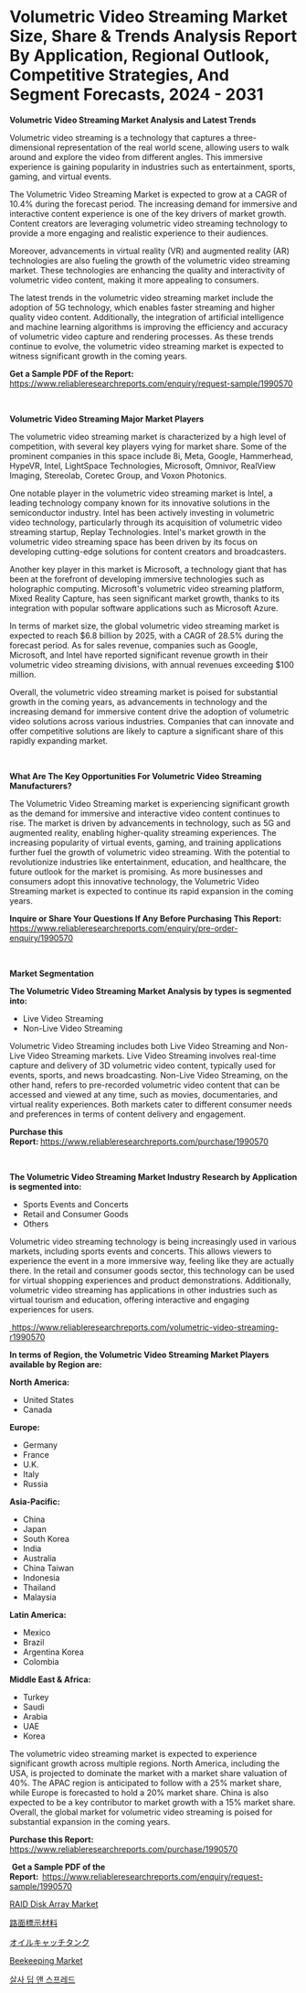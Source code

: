 <p><h1>Volumetric Video Streaming Market Size, Share & Trends Analysis Report By Application, Regional Outlook, Competitive Strategies, And Segment Forecasts, 2024 - 2031</h1></p><p><strong>Volumetric Video Streaming Market Analysis and Latest Trends</strong></p>
<p><p>Volumetric video streaming is a technology that captures a three-dimensional representation of the real world scene, allowing users to walk around and explore the video from different angles. This immersive experience is gaining popularity in industries such as entertainment, sports, gaming, and virtual events.</p><p>The Volumetric Video Streaming Market is expected to grow at a CAGR of 10.4% during the forecast period. The increasing demand for immersive and interactive content experience is one of the key drivers of market growth. Content creators are leveraging volumetric video streaming technology to provide a more engaging and realistic experience to their audiences.</p><p>Moreover, advancements in virtual reality (VR) and augmented reality (AR) technologies are also fueling the growth of the volumetric video streaming market. These technologies are enhancing the quality and interactivity of volumetric video content, making it more appealing to consumers.</p><p>The latest trends in the volumetric video streaming market include the adoption of 5G technology, which enables faster streaming and higher quality video content. Additionally, the integration of artificial intelligence and machine learning algorithms is improving the efficiency and accuracy of volumetric video capture and rendering processes. As these trends continue to evolve, the volumetric video streaming market is expected to witness significant growth in the coming years.</p></p>
<p><strong>Get a Sample PDF of the Report:&nbsp;</strong> <a href="https://www.reliableresearchreports.com/enquiry/request-sample/1990570">https://www.reliableresearchreports.com/enquiry/request-sample/1990570</a></p>
<p>&nbsp;</p>
<p><strong>Volumetric Video Streaming Major Market Players</strong></p>
<p><p>The volumetric video streaming market is characterized by a high level of competition, with several key players vying for market share. Some of the prominent companies in this space include 8i, Meta, Google, Hammerhead, HypeVR, Intel, LightSpace Technologies, Microsoft, Omnivor, RealView Imaging, Stereolab, Coretec Group, and Voxon Photonics.</p><p>One notable player in the volumetric video streaming market is Intel, a leading technology company known for its innovative solutions in the semiconductor industry. Intel has been actively investing in volumetric video technology, particularly through its acquisition of volumetric video streaming startup, Replay Technologies. Intel's market growth in the volumetric video streaming space has been driven by its focus on developing cutting-edge solutions for content creators and broadcasters.</p><p>Another key player in this market is Microsoft, a technology giant that has been at the forefront of developing immersive technologies such as holographic computing. Microsoft's volumetric video streaming platform, Mixed Reality Capture, has seen significant market growth, thanks to its integration with popular software applications such as Microsoft Azure.</p><p>In terms of market size, the global volumetric video streaming market is expected to reach $6.8 billion by 2025, with a CAGR of 28.5% during the forecast period. As for sales revenue, companies such as Google, Microsoft, and Intel have reported significant revenue growth in their volumetric video streaming divisions, with annual revenues exceeding $100 million.</p><p>Overall, the volumetric video streaming market is poised for substantial growth in the coming years, as advancements in technology and the increasing demand for immersive content drive the adoption of volumetric video solutions across various industries. Companies that can innovate and offer competitive solutions are likely to capture a significant share of this rapidly expanding market.</p></p>
<p>&nbsp;</p>
<p><strong>What Are The Key Opportunities For Volumetric Video Streaming Manufacturers?</strong></p>
<p><p>The Volumetric Video Streaming market is experiencing significant growth as the demand for immersive and interactive video content continues to rise. The market is driven by advancements in technology, such as 5G and augmented reality, enabling higher-quality streaming experiences. The increasing popularity of virtual events, gaming, and training applications further fuel the growth of volumetric video streaming. With the potential to revolutionize industries like entertainment, education, and healthcare, the future outlook for the market is promising. As more businesses and consumers adopt this innovative technology, the Volumetric Video Streaming market is expected to continue its rapid expansion in the coming years.</p></p>
<p><strong>Inquire or Share Your Questions If Any Before Purchasing This Report:</strong> <a href="https://www.reliableresearchreports.com/enquiry/pre-order-enquiry/1990570">https://www.reliableresearchreports.com/enquiry/pre-order-enquiry/1990570</a></p>
<p>&nbsp;</p>
<p><strong>Market Segmentation</strong></p>
<p><strong>The Volumetric Video Streaming Market Analysis by types is segmented into:</strong></p>
<p><ul><li>Live Video Streaming</li><li>Non-Live Video Streaming</li></ul></p>
<p><p>Volumetric Video Streaming includes both Live Video Streaming and Non-Live Video Streaming markets. Live Video Streaming involves real-time capture and delivery of 3D volumetric video content, typically used for events, sports, and news broadcasting. Non-Live Video Streaming, on the other hand, refers to pre-recorded volumetric video content that can be accessed and viewed at any time, such as movies, documentaries, and virtual reality experiences. Both markets cater to different consumer needs and preferences in terms of content delivery and engagement.</p></p>
<p><strong>Purchase this Report:&nbsp;</strong><a href="https://www.reliableresearchreports.com/purchase/1990570">https://www.reliableresearchreports.com/purchase/1990570</a></p>
<p>&nbsp;</p>
<p><strong>The Volumetric Video Streaming Market Industry Research by Application is segmented into:</strong></p>
<p><ul><li>Sports Events and Concerts</li><li>Retail and Consumer Goods</li><li>Others</li></ul></p>
<p><p>Volumetric video streaming technology is being increasingly used in various markets, including sports events and concerts. This allows viewers to experience the event in a more immersive way, feeling like they are actually there. In the retail and consumer goods sector, this technology can be used for virtual shopping experiences and product demonstrations. Additionally, volumetric video streaming has applications in other industries such as virtual tourism and education, offering interactive and engaging experiences for users.</p></p>
<p><a href="https://www.reliableresearchreports.com/volumetric-video-streaming-r1990570">&nbsp;https://www.reliableresearchreports.com/volumetric-video-streaming-r1990570</a></p>
<p><strong>In terms of Region, the Volumetric Video Streaming Market Players available by Region are:</strong></p>
<p>
    <p> <strong> North America: </strong>
        <ul>
            <li>United States</li>
            <li>Canada</li>
        </ul>
        </p> 
    <p> <strong> Europe: </strong>
        <ul>
            <li>Germany</li>
            <li>France</li>
            <li>U.K.</li>
            <li>Italy</li>
            <li>Russia</li>
        </ul>
        </p> 
    <p> <strong> Asia-Pacific: </strong>
        <ul>
            <li>China</li>
            <li>Japan</li>
            <li>South Korea</li>
            <li>India</li>
            <li>Australia</li>
            <li>China Taiwan</li>
            <li>Indonesia</li>
            <li>Thailand</li>
            <li>Malaysia</li>
        </ul>
        </p> 
    <p> <strong> Latin America: </strong>
        <ul>
            <li>Mexico</li>
            <li>Brazil</li>
            <li>Argentina Korea</li>
            <li>Colombia</li>
        </ul>
        </p> 
    <p> <strong> Middle East & Africa: </strong>
        <ul>
            <li>Turkey</li>
            <li>Saudi</li>
            <li>Arabia</li>
            <li>UAE</li>
            <li>Korea</li>
        </ul>
    </p>
    </p>
<p><p>The volumetric video streaming market is expected to experience significant growth across multiple regions. North America, including the USA, is projected to dominate the market with a market share valuation of 40%. The APAC region is anticipated to follow with a 25% market share, while Europe is forecasted to hold a 20% market share. China is also expected to be a key contributor to market growth with a 15% market share. Overall, the global market for volumetric video streaming is poised for substantial expansion in the coming years.</p></p>
<p><strong>Purchase this Report: </strong><a href="https://www.reliableresearchreports.com/purchase/1990570">https://www.reliableresearchreports.com/purchase/1990570</a></p>
<p>&nbsp;<strong>Get a Sample PDF of the Report:&nbsp;&nbsp;</strong><a href="https://www.reliableresearchreports.com/enquiry/request-sample/1990570">https://www.reliableresearchreports.com/enquiry/request-sample/1990570</a></p>
<p><strong></strong></p>
<p><p><a href="https://www.linkedin.com/pulse/raid-disk-array-market-outlook-industry-overview-forecast-pap1c?trackingId=qtu4I9krI6CJOeuBUawQvg%3D%3D">RAID Disk Array Market</a></p><p><a href="https://github.com/cnnriuez22368/Market-Research-Report-List-2/blob/main/259289730503.md">路面標示材料</a></p><p><a href="https://medium.com/@frankfurter35566/2024%E5%B9%B4%E3%81%8B%E3%82%892031%E5%B9%B4%E3%81%BE%E3%81%A7%E3%81%AE%E6%9C%9F%E9%96%93%E3%81%AB%E4%BA%88%E6%B8%AC%E3%81%95%E3%82%8C%E3%82%8B%E3%82%AA%E3%82%A4%E3%83%AB%E3%82%AD%E3%83%A3%E3%83%83%E3%83%81%E3%82%BF%E3%83%B3%E3%82%AF%E5%B8%82%E5%A0%B4%E3%81%AE%E5%88%86%E6%9E%90%E3%81%A8%E3%82%B5%E3%82%A4%E3%82%BA%E4%BA%88%E6%B8%AC-812cb81cb031">オイルキャッチタンク</a></p><p><a href="https://github.com/Sinjinluong3e0awx2m195k76/Market-Research-Report-List-2/blob/main/beekeeping-market.md">Beekeeping Market</a></p><p><a href="https://medium.com/@hermanokutneva7878567/%EC%82%AC%EB%AF%B8%EC%86%8C-%EB%93%AD%EA%B3%BC-%EC%8A%A4%ED%94%84%EB%A0%88%EC%A6%88-%EC%8B%9C%EC%9E%A5-%EB%B3%B4%EA%B3%A0%EC%84%9C%EB%8A%94-%EC%9D%B4-%EC%8B%9C%EC%9E%A5%EC%9D%98-%EC%B5%9C%EC%8B%A0-%ED%8A%B8%EB%A0%8C%EB%93%9C%EC%99%80-%EC%84%B1%EC%9E%A5-%EA%B8%B0%ED%9A%8C%EB%A5%BC-%EB%B0%9D%ED%98%80-%EC%A4%8D%EB%8B%88%EB%8B%A4-f1a9df6529a5">살사 딥 앤 스프레드</a></p></p>